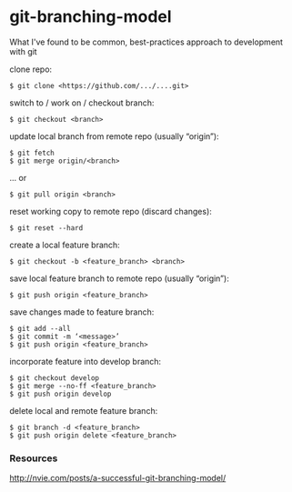# git-branching-model
What I've found to be common, best-practices approach to development with git

clone repo:

    $ git clone <https://github.com/.../....git>

switch to / work on / checkout branch:

    $ git checkout <branch>

update local branch from remote repo (usually “origin”):

    $ git fetch
    $ git merge origin/<branch>

... or

    $ git pull origin <branch>

reset working copy to remote repo (discard changes):

    $ git reset --hard

create a local feature branch:

    $ git checkout -b <feature_branch> <branch>

save local feature branch to remote repo (usually “origin”):

    $ git push origin <feature_branch>

save changes made to feature branch:

    $ git add --all
    $ git commit -m ‘<message>’
    $ git push origin <feature_branch>

incorporate feature into develop branch:

    $ git checkout develop
    $ git merge --no-ff <feature_branch>
    $ git push origin develop

delete local and remote feature branch:

    $ git branch -d <feature_branch>
    $ git push origin delete <feature_branch>


### Resources
http://nvie.com/posts/a-successful-git-branching-model/
